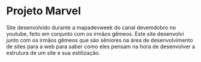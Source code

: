 # Projeto Marvel

Site desenvolvido durante a mapadevweek do canal devemdobro no youtube, feito em conjunto com os irmãos gêmeos. Este site desenvolvi junto com os irmãos gêmeos que são sêniores na área de desenvolvimento de sites para a web para saber como eles pensam na hora de desenvolver a estrutura de um site e sua estilização.